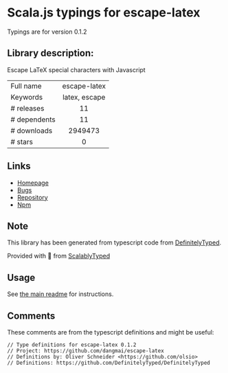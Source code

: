 
# Scala.js typings for escape-latex

Typings are for version 0.1.2

## Library description:
Escape LaTeX special characters with Javascript

|                    |                 |
| ------------------ | :-------------: |
| Full name          | escape-latex |
| Keywords           | latex, escape |
| # releases         | 11 |
| # dependents       | 11 |
| # downloads        | 2949473 |
| # stars            | 0 |

## Links
- [Homepage](https://github.com/dangmai/escape-latex#readme)
- [Bugs](https://github.com/dangmai/escape-latex/issues)
- [Repository](https://github.com/dangmai/escape-latex)
- [Npm](https://www.npmjs.com/package/escape-latex)
    


## Note
This library has been generated from typescript code from [DefinitelyTyped](https://definitelytyped.org).

Provided with :purple_heart: from [ScalablyTyped](https://github.com/oyvindberg/ScalablyTyped)

## Usage
See [the main readme](../../readme.md) for instructions.

## Comments

These comments are from the typescript definitions and might be useful:
```
// Type definitions for escape-latex 0.1.2
// Project: https://github.com/dangmai/escape-latex
// Definitions by: Oliver Schneider <https://github.com/olsio>
// Definitions: https://github.com/DefinitelyTyped/DefinitelyTyped

```

